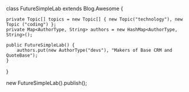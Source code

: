 class FutureSimpleLab extends Blog.Awesome {

	private Topic[] topics = new Topic[] { new Topic("technology"), new Topic ("coding") };
	private Map<AuthorType, String> authors = new HashMap<AuthorType, String>();

	public FutureSimpleLab() {
		authors.put(new AuthorType("devs"), "Makers of Base CRM and QuoteBase");
	}
}

new FutureSimpleLab().publish();

